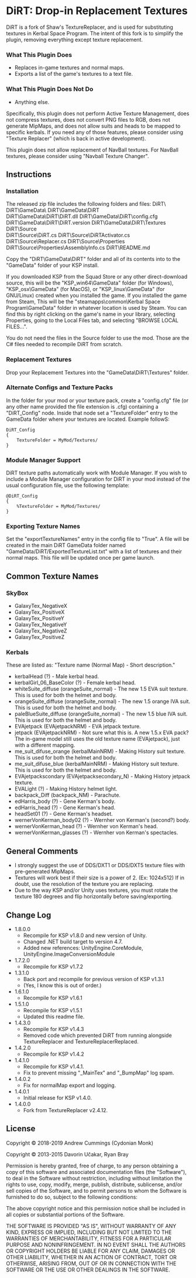 DiRT: Drop-in Replacement Textures
==================================
DiRT is a fork of Shaw's TextureReplacer, and is used for substituting textures in Kerbal Space Program. The intent of this fork is to simplify the plugin, removing everything except texture replacement.

### What This Plugin Does
* Replaces in-game textures and normal maps.
* Exports a list of the game's textures to a text file.

### What This Plugin Does Not Do
* Anything else.

Specifically, this plugin does not perform Active Texture Management, does not compress textures, does not convert PNG files to RGB, does not generate MipMaps, and does not allow suits and heads to be mapped to specific kerbals. If you need any of those features, please consider using "Texture Replacer" (which is back in active development).

This plugin does not allow replacement of NavBall textures. For NavBall textures, please consider using "Navball Texture Changer".


Instructions
------------
### Installation
The released zip file includes the following folders and files:
	DiRT\ 
	DiRT\GameData\ 
	DiRT\GameData\DiRT\
	DiRT\GameData\DiRT\DiRT.dll
	DiRT\GameData\DiRT\config.cfg
	DiRT\GameData\DiRT\DiRT.version	
	DiRT\GameData\DiRT\Textures\
	DiRT\Source\
	DiRT\Source\DiRT.cs
	DiRT\Source\DiRTActivator.cs
	DiRT\Source\Replacer.cs
	DiRT\Source\Properties\
	DiRT\Source\Properties\AssemblyInfo.cs
	DiRT\README.md

Copy the "DiRT\GameData\DiRT" folder and all of its contents into to the "GameData\" folder of your KSP install.

If you downloaded KSP from the Squad Store or any other direct-download source, this will be the "KSP_win64\GameData\" folder (for Windows), "KSP_osx\GameData\" (for MacOS), or "KSP_linux\GameData\" (for GNU/Linux) created when you installed the game. If you installed the game from Steam, This will be the "steamapps\common\Kerbal Space Program\GameData\" folder in whatever location is used by Steam. You can find this by right clicking on the game's name in your library, selecting Properties, going to the Local Files tab, and selecting "BROWSE LOCAL FILES...".

You do not need the files in the Source folder to use the mod. Those are the C# files needed to recompile DiRT from scratch.

### Replacement Textures
Drop your Replacement Textures into the "GameData\DiRT\Textures\" folder.

### Alternate Configs and Texture Packs
In the folder for your mod or your texture pack, create a "config.cfg" file (or any other name provided the file extension is .cfg) containing a "DiRT_Config" node. Inside that node set a "TextureFolder" entry to the GameData folder where your textures are located. Example followS:

	DiRT_Config
	{
		TextureFolder = MyMod/Textures/
	}
	
### Module Manager Support
DiRT texture paths automatically work with Module Manager. If you wish to include a Module Manager configuration for DiRT in your mod instead of the usual configuration file, use the following template:

	@DiRT_Config
	{
		%TextureFolder = MyMod/Textures/
	}

### Exporting Texture Names
Set the "exportTextureNames" entry in the config file to "True". A file will be created in the main DiRT GameData folder named "GameData/DiRT/ExportedTextureList.txt" with a list of textures and their normal maps. This file will be updated once per game launch.


Common Texture Names
--------------------
### SkyBox
* GalaxyTex_NegativeX
* GalaxyTex_PositiveX
* GalaxyTex_PositiveY
* GalaxyTex_NegativeY
* GalaxyTex_NegativeZ
* GalaxyTex_PositiveZ

### Kerbals
These are listed as: "Texture name (Normal Map) - Short description." 
* kerbalHead (?) - Male kerbal head.
* kerbalGirl_06_BaseColor (?) - Female kerbal head.
* whiteSuite_diffuse (orangeSuite_normal) - The new 1.5 EVA suit texture. This is used for both the helmet and body.
* orangeSuite_diffuse (orangeSuite_normal) - The new 1.5 orange IVA suit. This is used for both the helmet and body.
* paleBlueSuite_diffuse (orangeSuite_normal) - The new 1.5 blue IVA suit. This is used for both the helmet and body.
* EVAjetpack (EVAjetpackNRM) - EVA jetpack texture.
* jetpack (EVAjetpackNRM) - Not sure what this is. A new 1.5.x EVA pack? The in-game model still uses the old texture name (EVAjetpack), just with a different mapping.
* me_suit_difuse_orange (kerbalMainNRM) - Making History suit texture. This is used for both the helmet and body.
* me_suit_difuse_blue (kerbalMainNRM) - Making History suit texture. This is used for both the helmet and body.
* EVAjetpackscondary (EVAjetpacksecondary_N) - Making History  jetpack texture.
* EVALight (?) - Making History helmet light.
* backpack_Diff (backpack_NM) - Parachute.
* edHarris_body (?) - Gene Kerman's body.
* edHarris_head (?) - Gene Kerman's head.
* headSet01 (?) - Gene Kerman's headset.
* wernerVonKerman_body02 (?) - Wernher von Kerman's (second?) body.
* wernerVonKerman_head (?) - Wernher von Kerman's head.
* wernerVonKerman_glasses (?) - Wernher von Kerman's spectacles.


General Comments
----------------
* I strongly suggest the use of DDS/DXT1 or DDS/DXT5 texture files with pre-generated MipMaps.
* Textures will work best if their size is a power of 2. (Ex: 1024x512) If in doubt, use the resolution of the texture you are replacing. 
* Due to the way KSP and/or Unity uses textures, you must rotate the texture 180 degrees and flip horizontally before saving/exporting. 


Change Log
----------
* 1.8.0.0
    - Recompile for KSP v1.8.0 and new version of Unity.
    - Changed .NET build target to version 4.7.
    - Added new references: UnityEngine.CoreModule, UnityEngine.ImageConversionModule
* 1.7.2.0
	- Recompile for KSP v1.7.2
* 1.3.1.0
	- Back port and recompile for previous version of KSP v1.3.1 
	- (Yes, I know this is out of order.)
* 1.6.1.0
	- Recompile for KSP v1.6.1
* 1.5.1.0
	- Recompile for KSP v1.5.1
	- Updated this readme file.
* 1.4.3.0
	- Recompile for KSP v1.4.3
	- Removed code which prevented DiRT from running alongside TextureReplacer and TextureReplacerReplaced.	
* 1.4.2.0
	- Recompile for KSP v1.4.2
* 1.4.1.0
	- Recompile for KSP v1.4.1.
	- Fix to prevent missing "_MainTex" and "_BumpMap" log spam.
* 1.4.0.2
	- Fix for normalMap export and logging.
* 1.4.0.1
	- Initial release for KSP v1.4.0. 
* 1.4.0.0
	- Fork from TextureReplacer v2.4.12.


License
-------
Copyright © 2018-2019 Andrew Cummings (Cydonian Monk)

Copyright © 2013-2015 Davorin Učakar, Ryan Bray

Permission is hereby granted, free of charge, to any person obtaining a
copy of this software and associated documentation files (the "Software"),
to deal in the Software without restriction, including without limitation
the rights to use, copy, modify, merge, publish, distribute, sublicense,
and/or sell copies of the Software, and to permit persons to whom the
Software is furnished to do so, subject to the following conditions:

The above copyright notice and this permission notice shall be included in
all copies or substantial portions of the Software.

THE SOFTWARE IS PROVIDED "AS IS", WITHOUT WARRANTY OF ANY KIND, EXPRESS OR
IMPLIED, INCLUDING BUT NOT LIMITED TO THE WARRANTIES OF MERCHANTABILITY,
FITNESS FOR A PARTICULAR PURPOSE AND NONINFRINGEMENT. IN NO EVENT SHALL
THE AUTHORS OR COPYRIGHT HOLDERS BE LIABLE FOR ANY CLAIM, DAMAGES OR OTHER
LIABILITY, WHETHER IN AN ACTION OF CONTRACT, TORT OR OTHERWISE, ARISING
FROM, OUT OF OR IN CONNECTION WITH THE SOFTWARE OR THE USE OR OTHER
DEALINGS IN THE SOFTWARE.
